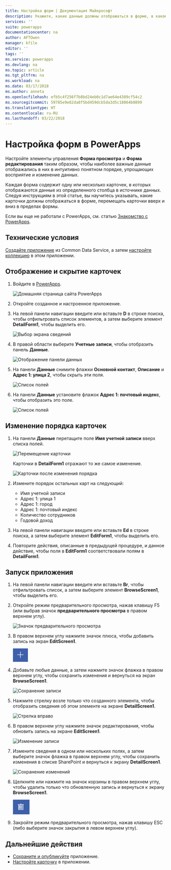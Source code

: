```yaml
---
title: Настройка форм | Документация Майкрософт
description: Укажите, какие данные должны отображаться в форме, в каком порядке и в каких элементах управления.
services: ''
suite: powerapps
documentationcenter: na
author: AFTOwen
manager: kfile
editor: ''
tags: ''
ms.service: powerapps
ms.devlang: na
ms.topic: article
ms.tgt_pltfrm: na
ms.workload: na
ms.date: 03/17/2018
ms.author: anneta
ms.openlocfilehash: efb5c4f256f7b8bd24eb0c1d7ae64e4389cf54c2
ms.sourcegitcommit: 59785e9e82da8f5bd459dcb5da3d5c18064b0899
ms.translationtype: HT
ms.contentlocale: ru-RU
ms.lasthandoff: 03/22/2018
---
```

# <a name="customize-forms-in-powerapps"></a>Настройка форм в PowerApps
Настройте элементы управления **Форма просмотра** и **Форма редактирования** таким образом, чтобы наиболее важные данные отображались в них в интуитивно понятном порядке, упрощающих восприятие и изменение данных.

Каждая форма содержит одну или несколько карточек, в которых отображаются данные из определенного столбца в источнике данных. Следуя инструкциям в этой статье, вы научитесь указывать, какие карточки должны отображаться в форме, перемещать карточки вверх и вниз в пределах формы.

Если вы еще не работали с PowerApps, см. статью [Знакомство с PowerApps](getting-started.md).

## <a name="prerequisites"></a>Технические условия
[Создайте приложение](data-platform-create-app.md) из Common Data Service, а затем [настройте коллекцию](customize-layout-sharepoint.md) в этом приложении.

## <a name="show-and-hide-cards"></a>Отображение и скрытие карточек
1. Войдите в [PowerApps](http://web.powerapps.com).

    ![Домашняя страница сайта PowerApps](./media/customize-forms-sharepoint/sign-in.png)


1. Откройте созданное и настроенное приложение.

1. На левой панели навигации введите или вставьте **D** в строке поиска, чтобы отфильтровать список элементов, а затем выберите элемент **DetailForm1**, чтобы выделить его.

    ![Выбор экрана сведений](./media/customize-forms-sharepoint/select-detailform.png)

1. В правой области выберите **Учетные записи**, чтобы отобразить панель **Данные**.

    ![Отображение панели данных](./media/customize-forms-sharepoint/show-data-pane.png)

1. На панели **Данные** снимите флажки **Основной контакт**, **Описание** и **Адрес 1: улица 2**, чтобы скрыть эти поля.

    ![Список полей](./media/customize-forms-sharepoint/hide-fields.png)

1.  На панели **Данные** установите флажок **Адрес 1: почтовый индекс**, чтобы отобразить это поле.

    ![Список полей](./media/customize-forms-sharepoint/show-field.png)

## <a name="reorder-the-cards"></a>Изменение порядка карточек
1. На панели **Данные** перетащите поле **Имя учетной записи** вверх списка полей.

    ![Перемещение карточки](./media/customize-forms-sharepoint/move-card.png)

    Карточки в **DetailForm1** отражают то же самое изменение.

    ![Карточки после изменения порядка](./media/customize-forms-sharepoint/reordered-card.png)

1. Измените порядок остальных карт на следующий:

    - Имя учетной записи
    - Адрес 1: улица 1
    - Адрес 1: город
    - Адрес 1: почтовый индекс
    - Количество сотрудников
    - Годовой доход

1. На левой панели навигации введите или вставьте **Ed** в строке поиска, а затем выберите элемент **EditForm1**, чтобы выделить его.

1. Повторите действия, описанные в предыдущей процедуре, и данное действие, чтобы поля в **EditForm1** соответствовали полям в **DetailForm1**.

## <a name="run-the-app"></a>Запуск приложения
1. На левой панели навигации введите или вставьте **Br**, чтобы отфильтровать список, а затем выберите элемент **BrowseScreen1**, чтобы выделить его.

2. Откройте режим предварительного просмотра, нажав клавишу F5 (или выбрав значок **предварительного просмотра** в правом верхнем углу).

    ![Значок предварительного просмотра](./media/customize-forms-sharepoint/open-preview.png)

3. В правом верхнем углу нажмите значок плюса, чтобы добавить запись на экран **EditScreen1**.

    ![Добавление записи](./media/customize-forms-sharepoint/add-record.png)

4. Добавьте любые данные, а затем нажмите значок флажка в правом верхнем углу, чтобы сохранить изменения и вернуться на экран **BrowseScreen1**.

    ![Сохранение записи](./media/customize-forms-sharepoint/save-record.png)

5. Нажмите стрелку возле только что созданного элемента, чтобы отобразить сведения об этом элементе на экране **DetailScreen1**.  

    ![Стрелка вправо](./media/customize-forms-sharepoint/right-arrow.png)

6. В правом верхнем углу нажмите значок редактирования, чтобы обновить запись на экране **EditScreen1**.

    ![Изменение записи](./media/customize-forms-sharepoint/edit-record.png)

7. Измените сведения в одном или нескольких полях, а затем выберите значок флажка в правом верхнем углу, чтобы сохранить изменения в списке SharePoint и вернуться к экрану **DetailScreen1**.  

    ![Сохранение изменений](./media/customize-forms-sharepoint/save-record.png)

8. Щелкните или нажмите на значок корзины в правом верхнем углу, чтобы удалить только что обновленную запись и вернуться к экрану **BrowseScreen1**.

    ![Удаление записи](./media/customize-forms-sharepoint/delete-record.png)

9. Закройте режим предварительного просмотра, нажав клавишу ESC (либо выберите значок закрытия в левом верхнем углу).

## <a name="next-steps"></a>Дальнейшие действия
- [Сохраните и опубликуйте](save-publish-app.md) приложение.
- [Настройте карточку](customize-card.md) в приложении.
